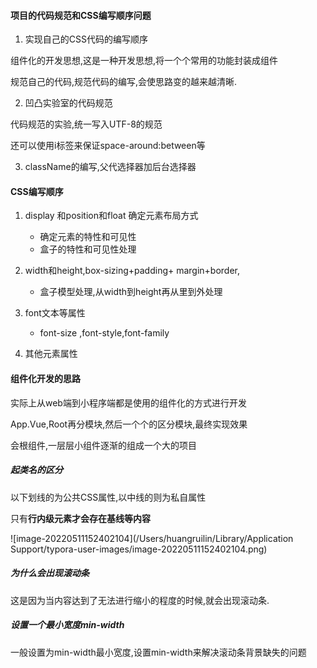 #### 项目的代码规范和CSS编写顺序问题

1. 实现自己的CSS代码的编写顺序

组件化的开发思想,这是一种开发思想,将一个个常用的功能封装成组件

规范自己的代码,规范代码的编写,会使思路变的越来越清晰.

2. 凹凸实验室的代码规范

代码规范的实验,统一写入UTF-8的规范

还可以使用i标签来保证space-around:between等

3. className的编写,父代选择器加后台选择器

#### CSS编写顺序

1. display 和position和float 确定元素布局方式
   - 确定元素的特性和可见性
   - 盒子的特性和可见性处理

2. width和height,box-sizing+padding+ margin+border,
   - 盒子模型处理,从width到height再从里到外处理
3. font文本等属性
   - font-size ,font-style,font-family
4. 其他元素属性

#### 组件化开发的思路

实际上从web端到小程序端都是使用的组件化的方式进行开发

App.Vue,Root再分模块,然后一个个的区分模块,最终实现效果

会根组件,一层层小组件逐渐的组成一个大的项目

##### 起类名的区分

以下划线的为公共CSS属性,以中线的则为私自属性

只有**行内级元素才会存在基线等内容**





![image-20220511152402104](/Users/huangruilin/Library/Application Support/typora-user-images/image-20220511152402104.png)

##### 为什么会出现滚动条

这是因为当内容达到了无法进行缩小的程度的时候,就会出现滚动条.

##### 设置一个最小宽度min-width

一般设置为min-width最小宽度,设置min-width来解决滚动条背景缺失的问题

##### 